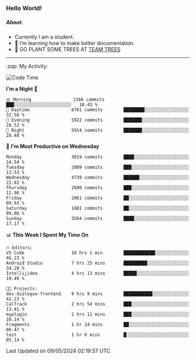 ### Hello World!

##### About:
- Currently I am a student.
- 🌱 I’m learning how to make better documentation.
- 🌱 GO PLANT SOME TREES AT [TEAM TREES](https://teamtrees.org/)

---
  <summary>:zap: My Activity:</summary>
  
<!--START_SECTION:waka-->
![Code Time](http://img.shields.io/badge/Code%20Time-1%2C376%20hrs%2028%20mins-blue)

**I'm a Night 🦉** 

```text
🌞 Morning                2166 commits        ███░░░░░░░░░░░░░░░░░░░░░░   10.43 % 
🌆 Daytime                6761 commits        ████████░░░░░░░░░░░░░░░░░   32.56 % 
🌃 Evening                5922 commits        ███████░░░░░░░░░░░░░░░░░░   28.52 % 
🌙 Night                  5914 commits        ███████░░░░░░░░░░░░░░░░░░   28.48 % 
```
📅 **I'm Most Productive on Wednesday** 

```text
Monday                   3019 commits        ████░░░░░░░░░░░░░░░░░░░░░   14.54 % 
Tuesday                  2809 commits        ███░░░░░░░░░░░░░░░░░░░░░░   13.53 % 
Wednesday                4739 commits        ██████░░░░░░░░░░░░░░░░░░░   22.82 % 
Thursday                 2690 commits        ███░░░░░░░░░░░░░░░░░░░░░░   12.96 % 
Friday                   2061 commits        ██░░░░░░░░░░░░░░░░░░░░░░░   09.93 % 
Saturday                 1881 commits        ██░░░░░░░░░░░░░░░░░░░░░░░   09.06 % 
Sunday                   3564 commits        ████░░░░░░░░░░░░░░░░░░░░░   17.17 % 
```


📊 **This Week I Spent My Time On** 

```text
🔥 Editors: 
VS Code                  10 hrs 1 min        ████████████░░░░░░░░░░░░░   46.23 % 
Android Studio           7 hrs 25 mins       █████████░░░░░░░░░░░░░░░░   34.28 % 
Intellijidea             4 hrs 13 mins       █████░░░░░░░░░░░░░░░░░░░░   19.49 % 

🐱‍💻 Projects: 
dev-dialogue-frontend    9 hrs 9 mins        ███████████░░░░░░░░░░░░░░   42.23 % 
CalTrack                 2 hrs 54 mins       ███░░░░░░░░░░░░░░░░░░░░░░   13.41 % 
myplugin                 2 hrs 11 mins       ███░░░░░░░░░░░░░░░░░░░░░░   10.14 % 
Fragments                1 hr 24 mins        ██░░░░░░░░░░░░░░░░░░░░░░░   06.47 % 
test                     1 hr 6 mins         █░░░░░░░░░░░░░░░░░░░░░░░░   05.14 % 
```


 Last Updated on 09/05/2024 02:19:57 UTC
<!--END_SECTION:waka-->
